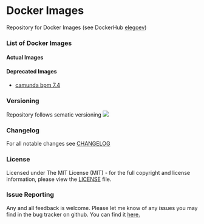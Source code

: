 # Docker Images
Repository for Docker Images (see DockerHub [elegoev](https://hub.docker.com/u/elegoev))

### List of Docker Images
#### Actual Images
#### Deprecated Images
- [camunda bpm 7.4](./docker-camunda-bpm-74)

### Versioning
Repository follows sematic versioning  [![](https://img.shields.io/badge/semver-2.0.0-green.svg)](http://semver.org)

### Changelog
For all notable changes see [CHANGELOG](https://github.com/elegoev/docker-images/blob/master/CHANGELOG.md)

### License
Licensed under The MIT License (MIT) - for the full copyright and license information, please view the [LICENSE](https://github.com/elegoev/docker-images/blob/master/LICENSE) file.

### Issue Reporting
Any and all feedback is welcome.  Please let me know of any issues you may find in the bug tracker on github. You can find it [here. ](https://github.com/elegoev/docker-images/issues)
